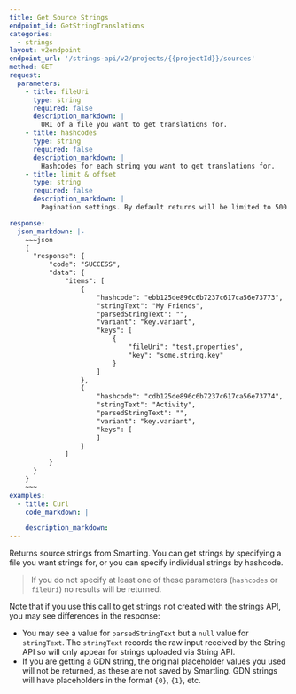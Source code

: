 ```yaml
---
title: Get Source Strings
endpoint_id: GetStringTranslations
categories:
  - strings
layout: v2endpoint
endpoint_url: '/strings-api/v2/projects/{{projectId}}/sources'
method: GET
request:
  parameters:
    - title: fileUri
      type: string
      required: false
      description_markdown: |
        URI of a file you want to get translations for.
    - title: hashcodes
      type: string
      required: false
      description_markdown: |
        Hashcodes for each string you want to get translations for.
    - title: limit & offset
      type: string
      required: false
      description_markdown: |
        Pagination settings. By default returns will be limited to 500 per request. This is also the maximum allowed value. You can set smaller return sizes by setting `limit` to a value less than `500`.

response:
  json_markdown: |-
    ~~~json
    {
      "response": {
          "code": "SUCCESS",
          "data": {
              "items": [
                  {
                      "hashcode": "ebb125de896c6b7237c617ca56e73773",
                      "stringText": "My Friends",
                      "parsedStringText": "",
                      "variant": "key.variant",
                      "keys": [
                          {
                              "fileUri": "test.properties",
                              "key": "some.string.key"
                          }
                      ]
                  },
                  {
                      "hashcode": "cdb125de896c6b7237c617ca56e73774",
                      "stringText": "Activity",
                      "parsedStringText": "",
                      "variant": "key.variant",
                      "keys": [
                      ]
                  }
              ]
          }
      }
    }
    ~~~
examples:
  - title: Curl
    code_markdown: |

    description_markdown:
---
```


Returns source strings from Smartling. You can get strings by specifying a file you want strings for, or you can specify individual strings by hashcode. 

> If you do not specify at least one of these parameters (`hashcodes` or `fileUri`) no results will be returned.

Note that if you use this call to get strings not created with the strings API, you may see differences in the response:

* You may see a value for `parsedStringText` but a `null` value for `stringText`. The `stringText` records the raw input received by the String API so will only appear for strings uploaded via String API.
* If you are getting a GDN string, the original placeholder values you used will not be returned, as these are not saved by Smartling. GDN strings will have placeholders in the format `{0}`, `{1}`, etc.
